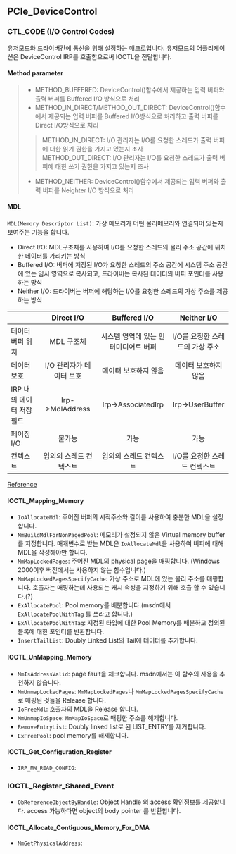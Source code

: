 ## PCIe_DeviceControl

### CTL_CODE  (I/O Control Codes)
유저모드와 드라이버간에 통신을 위해 설정하는 매크로입니다.
유저모드의 어플리케이션은 DeviceControl IRP를 호출함으로써 IOCTL을 전달합니다.


#### Method parameter
>* METHOD_BUFFERED: DeviceControl()함수에서 제공하는 입력 버퍼와 출력 버퍼를 Buffered I/O 방식으로 처리  
>* METHOD_IN_DIRECT/METHOD_OUT_DIRECT: DeviceControl()함수에서 제공되는 입력 버퍼를 Buffered I/O방식으로 처리하고 출력 버퍼를 Direct I/O방식으로 처리     
>> METHOD_IN_DIRECT: I/O 관리자는 I/O를 요청한 스레드가 출력 버퍼에 대한 읽기 권한을 가지고 있는지 조사  
>> METHOD_OUT_DIRECT: I/O 관리자는 I/O를 요청한 스레드가 출력 버퍼에 대한 쓰기 권한을 가지고 있는지 조사
>* METHOD_NEITHER: DeviceControl()함수에서 제공되는 입력 버퍼와 출력 버퍼를 Neighter I/O 방식으로 처리


#### MDL
```MDL(Memory Descriptor List)```: 가상 메모리가 어떤 물리메모리와 연결되어 있는지 보여주는 기능을 합니다.
* Direct I/O: MDL구조체를 사용하여 I/O를 요청한 스레드의 물리 주소 공간에 위치한 데이터를 가리키는 방식
* Buffered I/O: 버퍼에 저장된 I/O가 요청한 스레드의 주소 공간에 시스템 주소 공간에 있는 임시 영역으로 복사되고, 드라이버는 복사된 데이터의 버퍼 포인터를 사용하는 방식
* Neither I/O: 드라이버는 버퍼에 해당하는 I/O를 요청한 스레드의 가상 주소를 제공하는 방식

| |Direct I/O|Buffered I/O|Neither I/O|
|-----|:-----:|:-----:|:-----:|
|데이터 버퍼 위치|MDL 구조체|시스템 영역에 있는 인터미디어트 버퍼|I/O를 요청한 스레드의 가상 주소|
|데이터 보호|I/O 관리자가 데이터 보호|데이터 보호하지 않음|데이터 보호하지 않음|
|IRP 내의 데이터 저장 필드| Irp->MdlAddress|Irp->AssociatedIrp|Irp->UserBuffer|
|페이징 I/O|불가능|가능|가능|
|컨텍스트|임의의 스레드 컨텍스트|임의의 스레드 컨텍스트|I/O를 요청한 스레드 컨텍스트|

[Reference](https://tmsen.tistory.com/entry/MDL-%EC%BB%A4%EB%84%90-%EB%B2%84%ED%8D%BC)


#### IOCTL_Mapping_Memory
* ```IoAllocateMdl```: 주어진 버퍼의 시작주소와 길이를 사용하여 충분한 MDL을 설정합니다.
* ```MmBuildMdlForNonPagedPool```: 메모리가 설정되지 않은 Virtual memory buffer를 지정합니다.
매개변수로 받는 MDL은 ```IoAllocateMdl```을 사용하여 버퍼에 대해 MDL을 작성해야만 합니다.
* ```MmMapLockedPages```: 주어진 MDL의 physical page을 매핑합니다. (Windows 2000이후 버전에서는 사용하지 않는 함수입니다.)
* ```MmMapLockedPagesSpecifyCache```: 가상 주소로 MDL에 있는 물리 주소를 매핑합니다. 호출자는 매핑하는데 사용되는 캐시 속성을 지정하기 위해 호출 할 수 있습니다.(?)
* ```ExAllocatePool```: Pool memory를 배분합니다.(msdn에서 ```ExAllocatePoolWithTag``` 를 쓰라고 합니다.)
* ```ExAllocatePoolWithTag```:  지정된 타입에 대한 Pool Memory를 배분하고 정의된 블록에 대한 포인터를 반환합니다. 
* ```InsertTailList```: Doubly Linked List의 Tail에 데이터를 추가합니다.

#### IOCTL_UnMapping_Memory
* ```MmIsAddressValid```: page fault을 체크합니다. msdn에서는 이 함수의 사용을 추천하지 않습니다.  
* ```MmUnmapLockedPages```: ```MmMapLockedPages```나 ```MmMapLockedPagesSpecifyCache```로 매핑된 것들을 Release 합니다.
* ```IoFreeMdl```: 호출자의 MDL을 Release 합니다.
* ```MmUnmapIoSpace```: ```MmMapIoSpace```로 매핑한 주소를 해제합니다.
* ```RemoveEntryList```: Doubly linked list로 된 LIST_ENTRY를 제거합니다.
* ```ExFreePool```: pool memory를 해제합니다.

#### IOCTL_Get_Configuration_Register
* ```IRP_MN_READ_CONFIG```: 

### IOCTL_Register_Shared_Event
* ```ObReferenceObjectByHandle```: Object Handle 의 access 확인정보를 제공합니다.
access 가능하다면 object의 body pointer 를 반환합니다.
 
#### IOCTL_Allocate_Contiguous_Memory_For_DMA
* ```MmGetPhysicalAddress```: 
